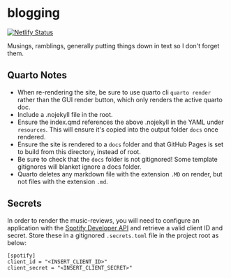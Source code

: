# blogging
[![Netlify Status](https://api.netlify.com/api/v1/badges/981c5fe4-bbc9-42ee-92b3-2087884fbdc8/deploy-status)](https://app.netlify.com/sites/anothernerdblog/deploys)

Musings, ramblings, generally putting things down in text so I don't forget them.

## Quarto Notes

* When re-rendering the site, be sure to use quarto cli `quarto render` rather
than the GUI render button, which only renders the active quarto doc.
* Include a .nojekyll file in the root.
* Ensure the index.qmd references the above .nojekyll in the YAML under
`resources`. This will ensure it's copied into the output folder `docs` once 
rendered. 
* Ensure the site is rendered to a `docs` folder and that GitHub Pages is set to
build from this directory, instead of root.
* Be sure to check that the `docs` folder is not gitignored! Some template
gitignores will blanket ignore a docs folder.
* Quarto deletes any markdown file with the extension `.MD` on render, but not
files with the extension `.md`.

## Secrets

In order to render the music-reviews, you will need to configure an application
with the [Spotify Developer API](https://developer.spotify.com/dashboard/) and
retrieve a valid client ID and secret. Store these in a gitignored 
`.secrets.toml` file in
the project root as below:

```
[spotify]
client_id = "<INSERT_CLIENT_ID>"
client_secret = "<INSERT_CLIENT_SECRET>"

```
